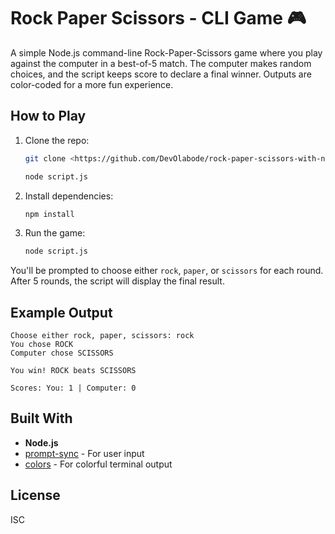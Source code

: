 # Rock Paper Scissors - CLI Game 🎮

A simple Node.js command-line Rock-Paper-Scissors game where you play against the computer in a best-of-5 match. The computer makes random choices, and the script keeps score to declare a final winner. Outputs are color-coded for a more fun experience.

## How to Play

1. Clone the repo:
   ```bash
   git clone <https://github.com/DevOlabode/rock-paper-scissors-with-node>
   ```
   ```bash
   node script.js
   ```

2. Install dependencies:
   ```bash
   npm install
   ```

3. Run the game:
   ```bash
   node script.js
   ```

You'll be prompted to choose either `rock`, `paper`, or `scissors` for each round. After 5 rounds, the script will display the final result.

## Example Output

```
Choose either rock, paper, scissors: rock
You chose ROCK
Computer chose SCISSORS

You win! ROCK beats SCISSORS

Scores: You: 1 | Computer: 0
```

## Built With

- **Node.js**
- [prompt-sync](https://www.npmjs.com/package/prompt-sync) - For user input
- [colors](https://www.npmjs.com/package/colors) - For colorful terminal output

## License

ISC
